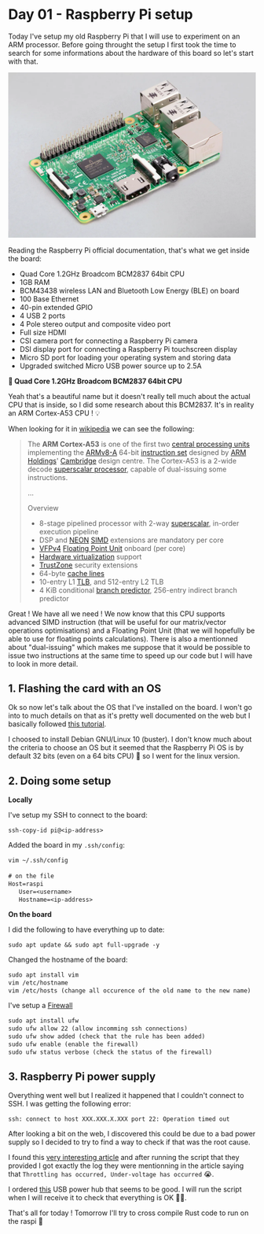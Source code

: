# Day 01 - Raspberry Pi setup 

Today I've setup my old Raspberry Pi that I will use to experiment on an ARM processor. Before going throught the setup I first took the time to search for some informations about the hardware of this board so let's start with that. 

![](imgs/raspi3b.webp)



Reading the Raspberry Pi official documentation, that's what we get inside the board:

- Quad Core 1.2GHz Broadcom BCM2837 64bit CPU
- 1GB RAM
- BCM43438 wireless LAN and Bluetooth Low Energy (BLE) on board
- 100 Base Ethernet
- 40-pin extended GPIO
- 4 USB 2 ports
- 4 Pole stereo output and composite video port
- Full size HDMI
- CSI camera port for connecting a Raspberry Pi camera
- DSI display port for connecting a Raspberry Pi touchscreen display
- Micro SD port for loading your operating system and storing data
- Upgraded switched Micro USB power source up to 2.5A



**🔎 Quad Core 1.2GHz Broadcom BCM2837 64bit CPU**

Yeah that's a beautiful name but it doesn't really tell much about the actual CPU that is inside, so I did some research about this BCM2837. It's in reality an ARM Cortex-A53 CPU ! 💡

When looking for it in [wikipedia](https://en.wikipedia.org/wiki/ARM_Cortex-A53) we can see the following:

> The **ARM Cortex-A53** is one of the first two [central processing units](https://en.wikipedia.org/wiki/Central_processing_unit) implementing the [ARMv8-A](https://en.wikipedia.org/wiki/ARMv8-A) 64-bit [instruction set](https://en.wikipedia.org/wiki/Instruction_set) designed by [ARM Holdings](https://en.wikipedia.org/wiki/ARM_Holdings)' [Cambridge](https://en.wikipedia.org/wiki/Cambridge) design centre. The Cortex-A53 is a 2-wide decode [superscalar processor](https://en.wikipedia.org/wiki/Superscalar_processor), capable of dual-issuing some instructions.
>
> ...
>
> Overview
>
> - 8-stage pipelined processor with 2-way [superscalar](https://en.wikipedia.org/wiki/Superscalar), in-order execution pipeline
> - DSP and [NEON](https://en.wikipedia.org/wiki/ARM_architecture#Advanced_SIMD_(NEON)) [SIMD](https://en.wikipedia.org/wiki/SIMD) extensions are mandatory per core
> - [VFPv4](https://en.wikipedia.org/wiki/VFP_(instruction_set)) [Floating Point Unit](https://en.wikipedia.org/wiki/Floating-point_unit) onboard (per core)
> - [Hardware virtualization](https://en.wikipedia.org/wiki/Hardware_virtualization) support
> - [TrustZone](https://en.wikipedia.org/wiki/ARM_architecture#Security_extensions) security extensions
> - 64-byte [cache lines](https://en.wikipedia.org/wiki/Cache_line)
> - 10-entry L1 [TLB](https://en.wikipedia.org/wiki/Translation_Lookaside_Buffer), and 512-entry L2 TLB
> - 4 KiB conditional [branch predictor](https://en.wikipedia.org/wiki/Branch_predictor), 256-entry indirect branch predictor

Great ! We have all we need ! We now know that this CPU supports advanced SIMD instruction (that will be useful for our matrix/vector operations optimisations) and a Floating Point Unit (that we will hopefully be able to use for floating points calculations). There is also a mentionned about "dual-issuing" which makes me suppose that it would be possible to issue two instructions at the same time to speed up our code but I will have to look in more detail.

## 1. Flashing the card with an OS

Ok so now let's talk about the OS that I've installed on the board. I won't go into to much details on that as it's pretty well documented on the web but I basically followed [this tutorial](https://www.raspberrypi.com/documentation/computers/getting-started.html).

I choosed to install Debian GNU/Linux 10 (buster). I don't know much about the criteria to choose an OS but it seemed that the Raspberry Pi OS is by default 32 bits (even on a 64 bits CPU) 🤔 so I went for the linux version.



## 2. Doing some setup

**Locally**

I've setup my SSH to connect to the board:

```
ssh-copy-id pi@<ip-address>
```

Added the board in my `.ssh/config`:

```
vim ~/.ssh/config

# on the file 
Host=raspi
   User=<username>
   Hostname=<ip-address>
```

**On the board**

I did the following to have everything up to date:

```
sudo apt update && sudo apt full-upgrade -y
```

Changed the hostname of the board:

```
sudo apt install vim
vim /etc/hostname
vim /etc/hosts (change all occurence of the old name to the new name)
```

I've setup a [Firewall](https://doc.ubuntu-fr.org/ufw)

```
sudo apt install ufw
sudo ufw allow 22 (allow incomming ssh connections)
sudo ufw show added (check that the rule has been added)
sudo ufw enable (enable the firewall)
sudo ufw status verbose (check the status of the firewall)
```

## 3. Raspberry Pi power supply

Overything went well but I realized it happened that I couldn't connect to SSH. I was getting the following error:

```
ssh: connect to host XXX.XXX.X.XXX port 22: Operation timed out
```

After looking a bit on the web, I discovered this could be due to a bad power supply so I decided to try to find a way to check if that was the root cause.

I found this [very interesting article](https://bia.is/2019/02/02/raspberry-pi-check-your-power-supply/) and after running the script that they provided I got exactly the log they were mentionning in the article saying that `Throttling has occurred, Under-voltage has occurred` 😭.

I ordered [this](https://www.amazon.fr/gp/product/B00PTLSH9G/ref=ppx_yo_dt_b_asin_title_o00_s00?ie=UTF8&psc=1) USB power hub that seems to be good. I will run the script when I will receive it to check that everything is OK 🔋🔌.



That's all for today ! Tomorrow I'll try to cross compile Rust code to run on the raspi 🦀



